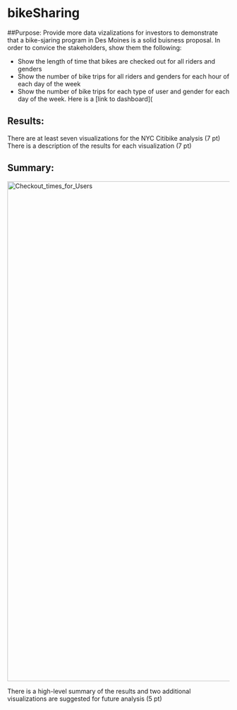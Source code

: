 # bikeSharing

##Purpose: 
Provide more data vizalizations for investors to demonstrate that a bike-sjaring program in Des Moines is a solid buisness proposal. In order to convice the stakeholders, show them the following:
- Show the length of time that bikes are checked out for all riders and genders
- Show the number of bike trips for all riders and genders for each hour of each day of the week
- Show the number of bike trips for each type of user and gender for each day of the week.
Here is a [link to dashboard](
## Results:

There are at least seven visualizations for the NYC Citibike analysis (7 pt)
There is a description of the results for each visualization (7 pt)
## Summary:
<img width="1131" alt="Checkout_times_for_Users" src="https://user-images.githubusercontent.com/108953007/205778790-d356c631-fd10-4b23-aaab-5c9bc3fea8c6.png">

There is a high-level summary of the results and two additional visualizations are suggested for future analysis (5 pt)
